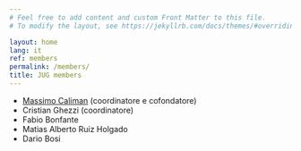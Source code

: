 ```yaml
---
# Feel free to add content and custom Front Matter to this file.
# To modify the layout, see https://jekyllrb.com/docs/themes/#overriding-theme-defaults

layout: home
lang: it
ref: members
permalink: /members/
title: JUG members
---
```


* [Massimo Caliman](/members/mcaliman)  (coordinatore e cofondatore)
* Cristian Ghezzi  (coordinatore)
* Fabio Bonfante
* Matias Alberto Ruiz Holgado
* Dario Bosi
